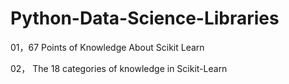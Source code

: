 # Python-Data-Science-Libraries

01，67 Points of Knowledge About Scikit Learn

02， The 18 categories of knowledge in Scikit-Learn
